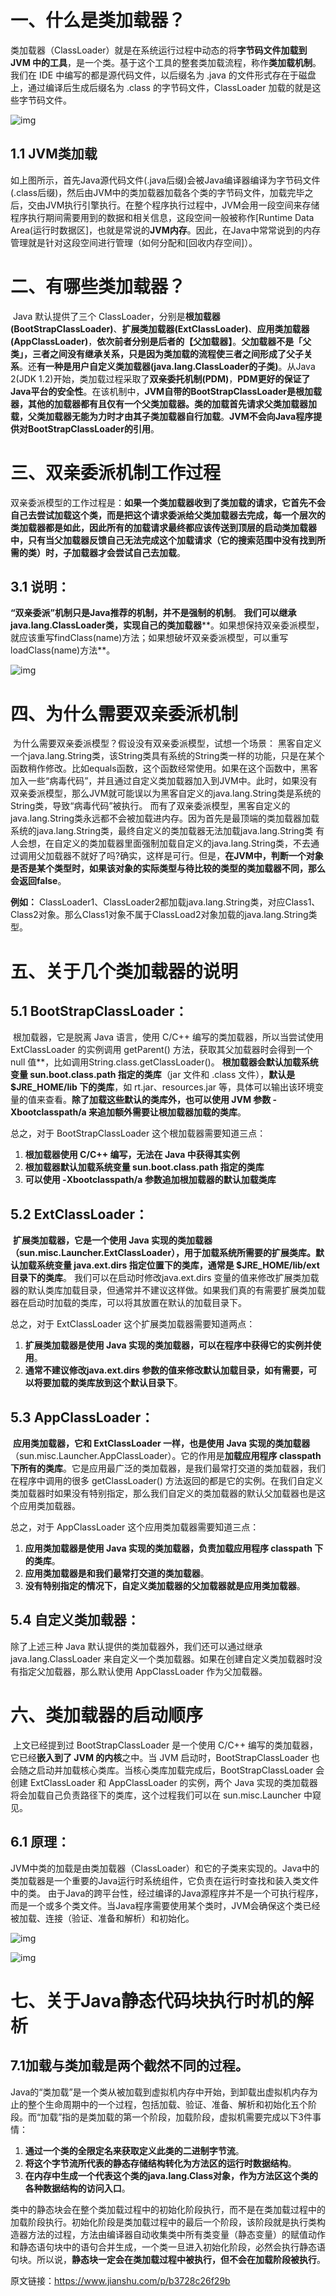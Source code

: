 # 一、什么是类加载器？

类加载器（ClassLoader）就是在系统运行过程中动态的将**字节码文件加载到 JVM 中的工具**，是一个类。基于这个工具的整套类加载流程，称作**类加载机制**。我们在 IDE 中编写的都是源代码文件，以后缀名为 .java 的文件形式存在于磁盘上，通过编译后生成后缀名为 .class 的字节码文件，ClassLoader 加载的就是这些字节码文件。

![img](\java笔记\反射\image\jvm模型01.png)

## 1.1 JVM类加载

​	如上图所示，首先Java源代码文件(.java后缀)会被Java编译器编译为字节码文件(.class后缀)，然后由JVM中的类加载器加载各个类的字节码文件，加载完毕之后，交由JVM执行引擎执行。在整个程序执行过程中，JVM会用一段空间来存储程序执行期间需要用到的数据和相关信息，这段空间一般被称作[Runtime Data Area(运行时数据区]，也就是常说的**JVM内存**。因此，在Java中常常说到的内存管理就是针对这段空间进行管理（如何分配和[回收内存空间]）。

# 二、有哪些类加载器？

​	Java 默认提供了三个 ClassLoader，分别是**根加载器(BootStrapClassLoader)**、**扩展类加载器(ExtClassLoader)**、**应用类加载器(AppClassLoader)**，**依次前者分别是后者的【父加载器】**。**父加载器不是「父类」，三者之间没有继承关系，只是因为类加载的流程使三者之间形成了父子关系**。
​	 还**有一种是用户自定义类加载器(java.lang.ClassLoader的子类)**。从Java 2(JDK 1.2)开始，类加载过程采取了**双亲委托机制(PDM)**，**PDM更好的保证了Java平台的安全性**。在该机制中，**JVM自带的BootStrapClassLoader是根加载器，其他的加载器都有且仅有一个父类加载器。类的加载首先请求父类加载器加载，父类加载器无能为力时才由其子类加载器自行加载**。**JVM不会向Java程序提供对BootStrapClassLoader的引用**。

# 三、双亲委派机制工作过程

​	双亲委派模型的工作过程是：**如果一个类加载器收到了类加载的请求，它首先不会自己去尝试加载这个类，而是把这个请求委派给父类加载器去完成，每一个层次的类加载器都是如此，因此所有的加载请求最终都应该传送到顶层的启动类加载器中，只有当父加载器反馈自己无法完成这个加载请求（它的搜索范围中没有找到所需的类）时，子加载器才会尝试自己去加载**。

## 3.1 说明：
 **“双亲委派”机制只是Java推荐的机制，并不是强制的机制**。
 **我们可以继承java.lang.ClassLoader类，实现自己的类加载器****。如果想保持双亲委派模型，就应该重写findClass(name)方法；如果想破坏双亲委派模型，可以重写loadClass(name)方法**。

![img](\java笔记\反射\image\双亲委派机制工作过程01.png)

# 四、为什么需要双亲委派机制

​	为什么需要双亲委派模型？假设没有双亲委派模型，试想一个场景：
 黑客自定义一个java.lang.String类，该String类具有系统的String类一样的功能，只是在某个函数稍作修改。比如equals函数，这个函数经常使用。如果在这个函数中，黑客加入一些“病毒代码”，并且通过自定义类加载器加入到JVM中。此时，如果没有双亲委派模型，那么JVM就可能误以为黑客自定义的java.lang.String类是系统的String类，导致“病毒代码”被执行。
 而有了双亲委派模型，黑客自定义的java.lang.String类永远都不会被加载进内存。因为首先是最顶端的类加载器加载系统的java.lang.String类，最终自定义的类加载器无法加载java.lang.String类
 有人会想，在自定义的类加载器里面强制加载自定义的java.lang.String类，不去通过调用父加载器不就好了吗?确实，这样是可行。但是，**在JVM中，判断一个对象是否是某个类型时，如果该对象的实际类型与待比较的类型的类加载器不同，那么会返回false**。

**例如：**
 ClassLoader1、ClassLoader2都加载java.lang.String类，对应Class1、Class2对象。那么Class1对象不属于ClassLoad2对象加载的java.lang.String类型。

# 五、关于几个类加载器的说明

## 5.1 BootStrapClassLoader：

​	根加载器，它是脱离 Java 语言，使用 C/C++ 编写的类加载器，所以当尝试使用 ExtClassLoader 的实例调用 getParent() 方法，获取其父加载器时会得到一个 null 值**，比如调用String.class.getClassLoader()。
 **根加载器会默认加载系统变量 sun.boot.class.path 指定的类库**（jar 文件和 .class 文件），**默认是 $JRE_HOME/lib 下的类库**，如 rt.jar、resources.jar 等，具体可以输出该环境变量的值来查看。**除了加载这些默认的类库外，也可以使用 JVM 参数 -Xbootclasspath/a 来追加额外需要让根加载器加载的类库**。

总之，对于 BootStrapClassLoader 这个根加载器需要知道三点：

1. **根加载器使用 C/C++ 编写，无法在 Java 中获得其实例**
2. **根加载器默认加载系统变量 sun.boot.class.path 指定的类库**
3. **可以使用 -Xbootclasspath/a 参数追加根加载器的默认加载类库**

## 5.2 ExtClassLoader：

​	**扩展类加载器，它是一个使用 Java 实现的类加载器（sun.misc.Launcher.ExtClassLoader），用于加载系统所需要的扩展类库。默认加载系统变量 java.ext.dirs 指定位置下的类库，通常是 $JRE_HOME/lib/ext 目录下的类库**。
 我们可以在启动时修改java.ext.dirs 变量的值来修改扩展类加载器的默认类库加载目录，但通常并不建议这样做。如果我们真的有需要扩展类加载器在启动时加载的类库，可以将其放置在默认的加载目录下。

总之，对于 ExtClassLoader 这个扩展类加载器需要知道两点：

1. **扩展类加载器是使用 Java 实现的类加载器，可以在程序中获得它的实例并使用**。
2. **通常不建议修改java.ext.dirs 参数的值来修改默认加载目录，如有需要，可以将要加载的类库放到这个默认目录下**。

## 5.3 AppClassLoader：

​	**应用类加载器，它和 ExtClassLoader 一样，也是使用 Java 实现的类加载器**（sun.misc.Launcher.AppClassLoader）。它的作用是**加载应用程序 classpath 下所有的类库**。它是应用最广泛的类加载器，是我们最常打交道的类加载器，我们在程序中调用的很多 getClassLoader() 方法返回的都是它的实例。在我们自定义类加载器时如果没有特别指定，那么我们自定义的类加载器的默认父加载器也是这个应用类加载器。

总之，对于 AppClassLoader 这个应用类加载器需要知道三点：

1. **应用类加载器是使用 Java 实现的类加载器，负责加载应用程序 classpath 下的类库**。
2. **应用类加载器是和我们最常打交道的类加载器**。
3. **没有特别指定的情况下，自定义类加载器的父加载器就是应用类加载器**。

## 5.4 自定义类加载器：
 除了上述三种 Java 默认提供的类加载器外，我们还可以通过继承 java.lang.ClassLoader 来自定义一个类加载器。如果在创建自定义类加载器时没有指定父加载器，那么默认使用 AppClassLoader 作为父加载器。

# 六、类加载器的启动顺序

​	上文已经提到过 BootStrapClassLoader 是一个使用 C/C++ 编写的类加载器，它已经**嵌入到了 JVM 的内核**之中。当 JVM 启动时，BootStrapClassLoader 也会随之启动并加载核心类库。当核心类库加载完成后，BootStrapClassLoader 会创建 ExtClassLoader 和 AppClassLoader 的实例，两个 Java 实现的类加载器将会加载自己负责路径下的类库，这个过程我们可以在 sun.misc.Launcher 中窥见。

## 6.1 原理：

 JVM中类的加载是由类加载器（ClassLoader）和它的子类来实现的。Java中的类加载器是一个重要的Java运行时系统组件，它负责在运行时查找和装入类文件中的类。
 由于Java的跨平台性，经过编译的Java源程序并不是一个可执行程序，而是一个或多个类文件。当Java程序需要使用某个类时，JVM会确保这个类已经被加载、连接（验证、准备和解析）和初始化。

![img](\java笔记\反射\image\JVM类的加载01.jpg)



![img](\java笔记\反射\image\类的正常加载过程01.png)

# 七、关于Java静态代码块执行时机的解析

## 7.1加载与类加载是两个截然不同的过程。

​	Java的“类加载”是一个类从被加载到虚拟机内存中开始，到卸载出虚拟机内存为止的整个生命周期中的一个过程，包括加载、验证、准备、解析和初始化五个阶段。而“加载”指的是类加载的第一个阶段，加载阶段，虚拟机需要完成以下3件事情：

1. **通过一个类的全限定名来获取定义此类的二进制字节流**。
2. **将这个字节流所代表的静态存储结构转化为方法区的运行时数据结构**。
3. **在内存中生成一个代表这个类的java.lang.Class对象，作为方法区这个类的各种数据结构的访问入口**。

类中的静态块会在整个类加载过程中的初始化阶段执行，而不是在类加载过程中的加载阶段执行。初始化阶段是类加载过程中的最后一个阶段，该阶段就是执行类构造器<clinit>方法的过程，<clinit>方法由编译器自动收集类中所有类变量（静态变量）的赋值动作和静态语句块中的语句合并生成，一个类一旦进入初始化阶段，必然会执行静态语句块。所以说，**静态块一定会在类加载过程中被执行，但不会在加载阶段被执行**。


原文链接：https://www.jianshu.com/p/b3728c26f29b
